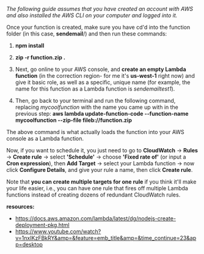 *The following guide assumes that you have created an account with AWS and also installed the AWS CLI on your computer and logged into it.*

Once your function is created, make sure you have cd'd into the function folder (in this case, **sendemail**/) and then run these commands:

1. **npm install**
2. **zip -r function.zip .**

3. Next, go online to your AWS console, and **create an empty Lambda function** (in the correction region- for me it's **us-west-1** right now) and give it basic role, as well as a specific, unique name (for example, the name for this function as a Lambda function is _sendemailtest1_).

4. Then, go back to your terminal and run the following command, replacing _mycoolfunction_ with the name you came up with in the previous step: **aws lambda update-function-code --function-name mycoolfunction --zip-file fileb://function.zip**

The above command is what actually loads the function into your AWS console as a Lambda function.

Now, if you want to schedule it, you just need to go to **CloudWatch** -> **Rules** -> **Create rule** -> select **'Schedule'** -> choose **'Fixed rate of'** (or input a **Cron expression**), then **Add Target** -> select your Lambda function -> now click **Configure Details**, and give your rule a name, then click **Create rule**.

Note that **you can create multiple targets for one rule** if you think it'll make your life easier, i.e., you can have one rule that fires off multiple Lambda functions instead of creating dozens of redundant CloudWatch rules.

**resources:**

- https://docs.aws.amazon.com/lambda/latest/dg/nodejs-create-deployment-pkg.html
- https://www.youtube.com/watch?v=1nxIKzFBkRY&amp=&feature=emb_title&amp=&time_continue=23&app=desktop
